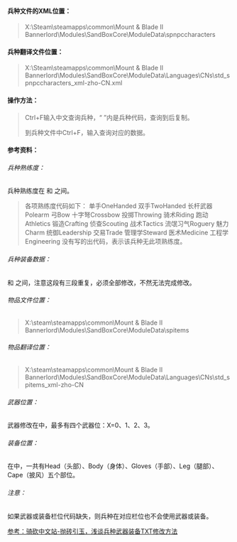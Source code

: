 #### 兵种文件的XML位置：

> X:\Steam\steamapps\common\Mount & Blade II Bannerlord\Modules\SandBoxCore\ModuleData\spnpccharacters



#### 兵种翻译文件位置：

> X:\Steam\steamapps\common\Mount & Blade II Bannerlord\Modules\SandBoxCore\ModuleData\Languages\CNs\std_spnpccharacters_xml-zho-CN.xml



#### 操作方法：

> Ctrl+F输入中文查询兵种，“    ”内是兵种代码，查询到后复制。
>
> 到兵种文件中Ctrl+F，输入查询对应的数据。



#### 参考资料：

###### 兵种熟练度：

兵种熟练度在 <skills>和 </skills>之间。

> 各项熟练度代码如下：
> 单手OneHanded 双手TwoHanded 长杆武器Polearm
> 弓Bow 十字弩Crossbow 投掷Throwing
> 骑术Riding 跑动Athletics 锻造Crafting
> 侦查Scouting 战术Tactics 流氓习气Roguery
> 魅力Charm 统御Leadership 交易Trade
> 管理学Steward 医术Medicine 工程学Engineering
> 没有写的出代码，表示该兵种无此项熟练度。 



###### 兵种装备数据：

<equipmentSet>和 </equipmentSet>之间，注意这段有三段重复，必须全部修改，不然无法完成修改。



###### 物品文件位置：

> X:\steam\steamapps\common\Mount & Blade II Bannerlord\Modules\SandBoxCore\ModuleData\spitems



###### 物品翻译位置：

> X:\steam\steamapps\common\Mount & Blade II Bannerlord\Modules\SandBoxCore\ModuleData\Languages\CNs\std_spitems_xml-zho-CN



###### 武器位置：

武器修改在<equipment slot="ItemX"
                 id="Item.          " />中，最多有四个武器位：X=0、1、2、3。



###### 装备位置：

在<equipment slot="    "
                 id="Item.          " />中，一共有Head（头部）、Body（身体）、Gloves（手部）、Leg（腿部）、Cape（披风）五个部位。



###### 注意：

如果武器或装备栏位代码缺失，则兵种在对应栏位也不会使用武器或装备。



[参考：骑砍中文站-抛砖引玉，浅谈兵种武器装备TXT修改方法](http://bbs.mountblade.com.cn/thread-2059238-1-1.html)

